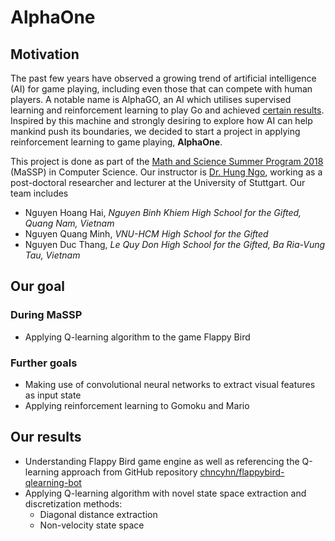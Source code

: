 # AlphaOne

## Motivation

The past few years have observed a growing trend of artificial intelligence (AI) for game playing, including even those that can compete with human players. A notable name is AlphaGO, an AI which utilises supervised learning and reinforcement learning to play Go and achieved [certain results]. Inspired by this machine and strongly desiring to explore how AI can help mankind push its boundaries, we decided to start a project in applying reinforcement learning to game playing, **AlphaOne**.

This project is done as part of the [Math and Science Summer Program 2018] (MaSSP) in Computer Science. Our instructor is [Dr. Hung Ngo], working as a post-doctoral researcher and lecturer at the University of Stuttgart. Our team includes

- Nguyen Hoang Hai, *Nguyen Binh Khiem High School for the Gifted, Quang Nam, Vietnam*
- Nguyen Quang Minh, *VNU-HCM High School for the Gifted*
- Nguyen Duc Thang, *Le Quy Don High School for the Gifted, Ba Ria-Vung Tau, Vietnam*

## Our goal

### During MaSSP

- Applying Q-learning algorithm to the game Flappy Bird

### Further goals

- Making use of convolutional neural networks to extract visual features as input state
- Applying reinforcement learning to Gomoku and Mario

## Our results

- Understanding Flappy Bird game engine as well as referencing the Q-learning approach from GitHub repository [chncyhn/flappybird-qlearning-bot]
- Applying Q-learning algorithm with novel state space extraction and discretization methods: 
  - Diagonal distance extraction
  - Non-velocity state space

[certain results]: https://deepmind.com/research/case-studies/alphago-the-story-so-far
[Math and Science Summer Program 2018]: https://masspvn.com
[Dr. Hung Ngo]: https://scholar.google.com/citations?user=6uHe9swAAAAJ&hl=en
[chncyhn/flappybird-qlearning-bot]: https://github.com/chncyhn/flappybird-qlearning-bot
